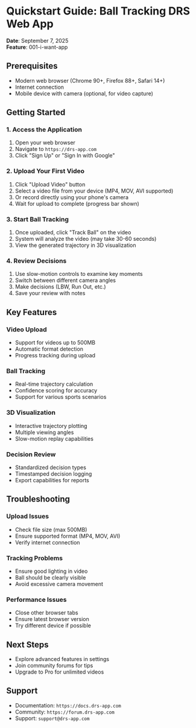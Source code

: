 # Quickstart Guide: Ball Tracking DRS Web App

**Date**: September 7, 2025  
**Feature**: 001-i-want-app  

## Prerequisites
- Modern web browser (Chrome 90+, Firefox 88+, Safari 14+)
- Internet connection
- Mobile device with camera (optional, for video capture)

## Getting Started

### 1. Access the Application
1. Open your web browser
2. Navigate to `https://drs-app.com`
3. Click "Sign Up" or "Sign In with Google"

### 2. Upload Your First Video
1. Click "Upload Video" button
2. Select a video file from your device (MP4, MOV, AVI supported)
3. Or record directly using your phone's camera
4. Wait for upload to complete (progress bar shown)

### 3. Start Ball Tracking
1. Once uploaded, click "Track Ball" on the video
2. System will analyze the video (may take 30-60 seconds)
3. View the generated trajectory in 3D visualization

### 4. Review Decisions
1. Use slow-motion controls to examine key moments
2. Switch between different camera angles
3. Make decisions (LBW, Run Out, etc.)
4. Save your review with notes

## Key Features

### Video Upload
- Support for videos up to 500MB
- Automatic format detection
- Progress tracking during upload

### Ball Tracking
- Real-time trajectory calculation
- Confidence scoring for accuracy
- Support for various sports scenarios

### 3D Visualization
- Interactive trajectory plotting
- Multiple viewing angles
- Slow-motion replay capabilities

### Decision Review
- Standardized decision types
- Timestamped decision logging
- Export capabilities for reports

## Troubleshooting

### Upload Issues
- Check file size (max 500MB)
- Ensure supported format (MP4, MOV, AVI)
- Verify internet connection

### Tracking Problems
- Ensure good lighting in video
- Ball should be clearly visible
- Avoid excessive camera movement

### Performance Issues
- Close other browser tabs
- Ensure latest browser version
- Try different device if possible

## Next Steps
- Explore advanced features in settings
- Join community forums for tips
- Upgrade to Pro for unlimited videos

## Support
- Documentation: `https://docs.drs-app.com`
- Community: `https://forum.drs-app.com`
- Support: `support@drs-app.com`
